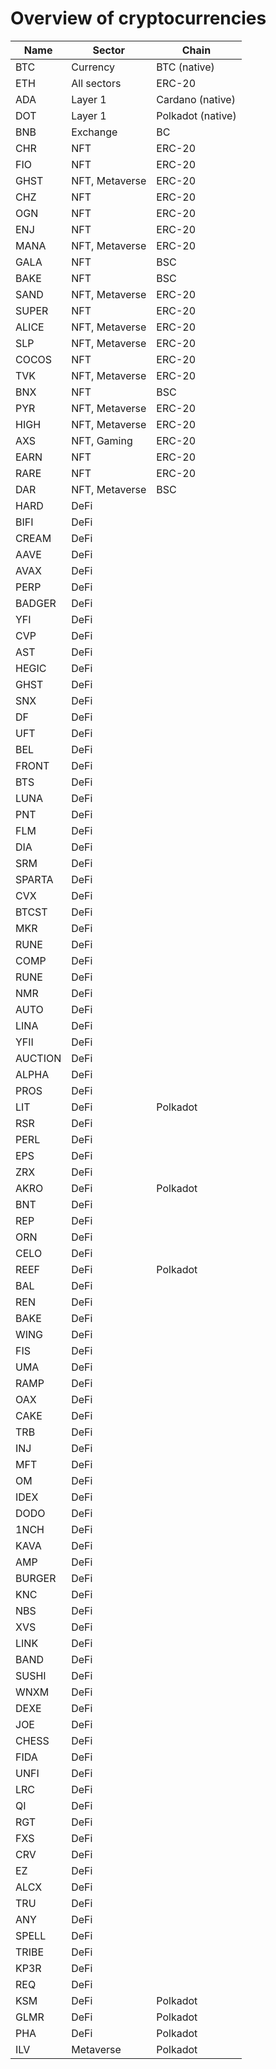 # Overview of cryptocurrencies

| Name  | Sector         | Chain
| ----- |--------------- | -----
| BTC   | Currency       | BTC (native)
| ETH   | All sectors    | ERC-20
| ADA   | Layer 1        | Cardano (native)
| DOT   | Layer 1        | Polkadot (native)
| BNB   | Exchange       | BC
| CHR   | NFT            | ERC-20
| FIO   | NFT            | ERC-20
| GHST  | NFT, Metaverse | ERC-20
| CHZ   | NFT            | ERC-20
| OGN   | NFT            | ERC-20
| ENJ   | NFT            | ERC-20
| MANA  | NFT, Metaverse | ERC-20
| GALA  | NFT            | BSC
| BAKE  | NFT            | BSC
| SAND  | NFT, Metaverse | ERC-20
| SUPER | NFT            | ERC-20
| ALICE | NFT, Metaverse | ERC-20
| SLP   | NFT, Metaverse | ERC-20
| COCOS | NFT            | ERC-20
| TVK   | NFT, Metaverse | ERC-20
| BNX   | NFT            | BSC
| PYR   | NFT, Metaverse | ERC-20
| HIGH  | NFT, Metaverse | ERC-20
| AXS   | NFT, Gaming    | ERC-20
| EARN  | NFT            | ERC-20
| RARE  | NFT            | ERC-20
| DAR   | NFT, Metaverse | BSC
| HARD  | DeFi           | 
| BIFI  | DeFi           | 
| CREAM | DeFi           | 
| AAVE  | DeFi           | 
| AVAX  | DeFi           | 
| PERP  | DeFi           | 
| BADGER| DeFi           | 
| YFI   | DeFi           | 
| CVP   | DeFi           | 
| AST   | DeFi           | 
| HEGIC | DeFi           | 
| GHST  | DeFi           | 
| SNX   | DeFi           | 
| DF    | DeFi           | 
| UFT   | DeFi           | 
| BEL   | DeFi           | 
| FRONT | DeFi           | 
| BTS   | DeFi           | 
| LUNA  | DeFi           | 
| PNT   | DeFi           | 
| FLM   | DeFi           | 
| DIA   | DeFi           | 
| SRM   | DeFi           | 
| SPARTA| DeFi           | 
| CVX   | DeFi           | 
| BTCST | DeFi           | 
| MKR   | DeFi           | 
| RUNE  | DeFi           | 
| COMP  | DeFi           | 
| RUNE  | DeFi           | 
| NMR   | DeFi           | 
| AUTO  | DeFi           | 
| LINA  | DeFi           | 
| YFII  | DeFi           | 
|AUCTION| DeFi           | 
| ALPHA | DeFi           | 
| PROS  | DeFi           | 
| LIT   | DeFi           | Polkadot
| RSR   | DeFi           | 
| PERL  | DeFi           | 
| EPS   | DeFi           | 
| ZRX   | DeFi           | 
| AKRO  | DeFi           | Polkadot
| BNT   | DeFi           | 
| REP   | DeFi           | 
| ORN   | DeFi           | 
| CELO  | DeFi           | 
| REEF  | DeFi           | Polkadot
| BAL   | DeFi           | 
| REN   | DeFi           | 
| BAKE  | DeFi           | 
| WING  | DeFi           | 
| FIS   | DeFi           | 
| UMA   | DeFi           | 
| RAMP  | DeFi           | 
| OAX   | DeFi           | 
| CAKE  | DeFi           | 
| TRB   | DeFi           | 
| INJ   | DeFi           | 
| MFT   | DeFi           | 
| OM    | DeFi           | 
| IDEX  | DeFi           | 
| DODO  | DeFi           | 
| 1NCH  | DeFi           | 
| KAVA  | DeFi           | 
| AMP   | DeFi           | 
| BURGER| DeFi           | 
| KNC   | DeFi           | 
| NBS   | DeFi           | 
| XVS   | DeFi           | 
| LINK  | DeFi           | 
| BAND  | DeFi           | 
| SUSHI | DeFi           | 
| WNXM  | DeFi           | 
| DEXE  | DeFi           | 
| JOE   | DeFi           | 
| CHESS | DeFi           | 
| FIDA  | DeFi           | 
| UNFI  | DeFi           | 
| LRC   | DeFi           | 
| QI    | DeFi           | 
| RGT   | DeFi           | 
| FXS   | DeFi           | 
| CRV   | DeFi           | 
| EZ    | DeFi           | 
| ALCX  | DeFi           | 
| TRU   | DeFi           | 
| ANY   | DeFi           | 
| SPELL | DeFi           | 
| TRIBE | DeFi           | 
| KP3R  | DeFi           | 
| REQ   | DeFi           | 
| KSM   | DeFi           | Polkadot
| GLMR  | DeFi           | Polkadot
| PHA   | DeFi           | Polkadot
| ILV   | Metaverse      | Polkadot
